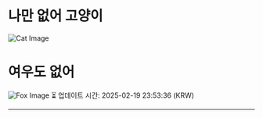 
# 나만 없어 고양이

![Cat Image](https://cdn2.thecatapi.com/images/b3v.jpg)

# 여우도 없어
![Fox Image](https://randomfox.ca/images/59.jpg)
⏳ 업데이트 시간: 2025-02-19 23:53:36 (KRW)

---
